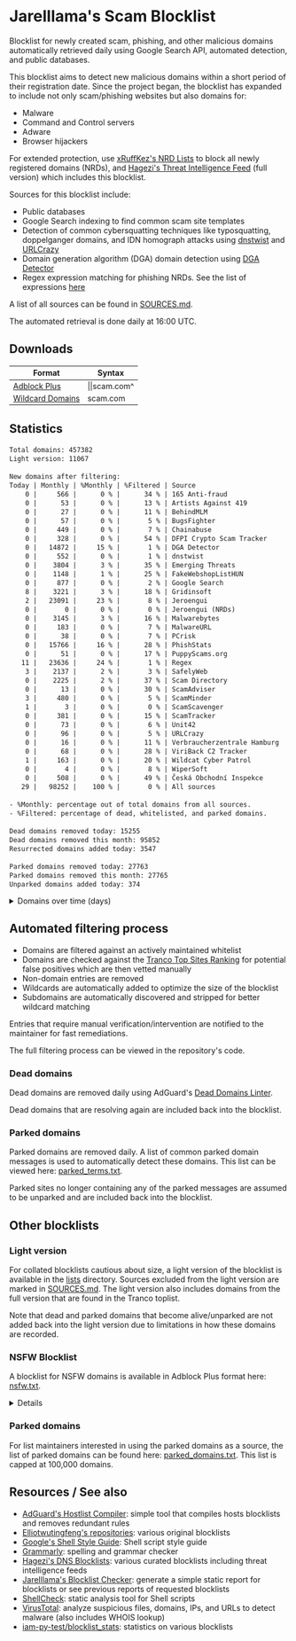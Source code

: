 # Jarelllama's Scam Blocklist

Blocklist for newly created scam, phishing, and other malicious domains automatically retrieved daily using Google Search API, automated detection, and public databases.

This blocklist aims to detect new malicious domains within a short period of their registration date. Since the project began, the blocklist has expanded to include not only scam/phishing websites but also domains for:

- Malware
- Command and Control servers
- Adware
- Browser hijackers

For extended protection, use [xRuffKez's NRD Lists](https://github.com/xRuffKez/NRD) to block all newly registered domains (NRDs), and [Hagezi's Threat Intelligence Feed](https://github.com/hagezi/dns-blocklists?tab=readme-ov-file#tif) (full version) which includes this blocklist.

Sources for this blocklist include:

- Public databases
- Google Search indexing to find common scam site templates
- Detection of common cybersquatting techniques like typosquatting, doppelganger domains, and IDN homograph attacks using [dnstwist](https://github.com/elceef/dnstwist) and [URLCrazy](https://github.com/urbanadventurer/urlcrazy)
- Domain generation algorithm (DGA) domain detection using [DGA Detector](https://github.com/exp0se/dga_detector)
- Regex expression matching for phishing NRDs. See the list of expressions [here](https://github.com/jarelllama/Scam-Blocklist/blob/main/config/phishing_detection.csv)

A list of all sources can be found in [SOURCES.md](https://github.com/jarelllama/Scam-Blocklist/blob/main/SOURCES.md).

The automated retrieval is done daily at 16:00 UTC.

## Downloads

| Format | Syntax |
| --- | --- |
| [Adblock Plus](https://raw.githubusercontent.com/jarelllama/Scam-Blocklist/main/lists/adblock/scams.txt) | \|\|scam.com^ |
| [Wildcard Domains](https://raw.githubusercontent.com/jarelllama/Scam-Blocklist/main/lists/wildcard_domains/scams.txt) | scam.com |

## Statistics

``` text
Total domains: 457382
Light version: 11067

New domains after filtering:
Today | Monthly | %Monthly | %Filtered | Source
    0 |     566 |      0 % |      34 % | 165 Anti-fraud
    0 |      53 |      0 % |      13 % | Artists Against 419
    0 |      27 |      0 % |      11 % | BehindMLM
    0 |      57 |      0 % |       5 % | BugsFighter
    0 |     449 |      0 % |       7 % | Chainabuse
    0 |     328 |      0 % |      54 % | DFPI Crypto Scam Tracker
    0 |   14872 |     15 % |       1 % | DGA Detector
    0 |     552 |      0 % |       1 % | dnstwist
    0 |    3804 |      3 % |      35 % | Emerging Threats
    0 |    1148 |      1 % |      25 % | FakeWebshopListHUN
    0 |     877 |      0 % |       2 % | Google Search
    8 |    3221 |      3 % |      18 % | Gridinsoft
    2 |   23091 |     23 % |       8 % | Jeroengui
    0 |       0 |      0 % |       0 % | Jeroengui (NRDs)
    0 |    3145 |      3 % |      16 % | Malwarebytes
    0 |     183 |      0 % |       7 % | MalwareURL
    0 |      38 |      0 % |       7 % | PCrisk
    0 |   15766 |     16 % |      28 % | PhishStats
    0 |      51 |      0 % |      17 % | PuppyScams.org
   11 |   23636 |     24 % |       1 % | Regex
    3 |    2137 |      2 % |       3 % | SafelyWeb
    0 |    2225 |      2 % |      37 % | Scam Directory
    0 |      13 |      0 % |      30 % | ScamAdviser
    3 |     480 |      0 % |       5 % | ScamMinder
    1 |       3 |      0 % |       0 % | ScamScavenger
    0 |     381 |      0 % |      15 % | ScamTracker
    0 |      73 |      0 % |       6 % | Unit42
    0 |      96 |      0 % |       5 % | URLCrazy
    0 |      16 |      0 % |      11 % | Verbraucherzentrale Hamburg
    0 |      68 |      0 % |      28 % | ViriBack C2 Tracker
    1 |     163 |      0 % |      20 % | Wildcat Cyber Patrol
    0 |       4 |      0 % |       8 % | WiperSoft
    0 |     508 |      0 % |      49 % | Česká Obchodní Inspekce
   29 |   98252 |    100 % |       0 % | All sources

- %Monthly: percentage out of total domains from all sources.
- %Filtered: percentage of dead, whitelisted, and parked domains.

Dead domains removed today: 15255
Dead domains removed this month: 95852
Resurrected domains added today: 3547

Parked domains removed today: 27763
Parked domains removed this month: 27765
Unparked domains added today: 374
```

<details>
<summary>Domains over time (days)</summary>

![Domains over time](https://raw.githubusercontent.com/iam-py-test/blocklist_stats/main/stats/Jarelllamas_Scam_Blocklist.png)

Courtesy of iam-py-test/blocklist_stats.
</details>

## Automated filtering process

- Domains are filtered against an actively maintained whitelist
- Domains are checked against the [Tranco Top Sites Ranking](https://tranco-list.eu/) for potential false positives which are then vetted manually
- Non-domain entries are removed
- Wildcards are automatically added to optimize the size of the blocklist
- Subdomains are automatically discovered and stripped for better wildcard matching

Entries that require manual verification/intervention are notified to the maintainer for fast remediations.

The full filtering process can be viewed in the repository's code.

### Dead domains

Dead domains are removed daily using AdGuard's [Dead Domains Linter](https://github.com/AdguardTeam/DeadDomainsLinter).

Dead domains that are resolving again are included back into the blocklist.

### Parked domains

Parked domains are removed daily. A list of common parked domain messages is used to automatically detect these domains. This list can be viewed here: [parked_terms.txt](https://github.com/jarelllama/Scam-Blocklist/blob/main/config/parked_terms.txt).

Parked sites no longer containing any of the parked messages are assumed to be unparked and are included back into the blocklist.

## Other blocklists

### Light version

For collated blocklists cautious about size, a light version of the blocklist is available in the [lists](https://github.com/jarelllama/Scam-Blocklist/tree/main/lists) directory. Sources excluded from the light version are marked in [SOURCES.md](https://github.com/jarelllama/Scam-Blocklist/blob/main/SOURCES.md). The light version also includes domains from the full version that are found in the Tranco toplist.

Note that dead and parked domains that become alive/unparked are not added back into the light version due to limitations in how these domains are recorded.

### NSFW Blocklist

A blocklist for NSFW domains is available in Adblock Plus format here:
[nsfw.txt](https://raw.githubusercontent.com/jarelllama/Scam-Blocklist/main/lists/adblock/nsfw.txt).

<details>
<summary>Details</summary>
<ul>
<li>Domains are automatically retrieved from the Tranco Top Sites Ranking daily</li>
<li>Dead domains are removed daily</li>
<li>Note that resurrected domains are not added back</li>
<li>Note that parked domains are not checked for</li>
</ul>
Total domains: 13786
<br>
<br>
This blocklist does not just include adult videos, but also NSFW content of the artistic variety (rule34, illustrations, etc).
</details>

### Parked domains

For list maintainers interested in using the parked domains as a source, the list of parked domains can be found here: [parked_domains.txt](https://github.com/jarelllama/Scam-Blocklist/blob/main/data/parked_domains.txt). This list is capped at 100,000 domains.

## Resources / See also

- [AdGuard's Hostlist Compiler](https://github.com/AdguardTeam/HostlistCompiler): simple tool that compiles hosts blocklists and removes redundant rules
- [Elliotwutingfeng's repositories](https://github.com/elliotwutingfeng?tab=repositories): various original blocklists
- [Google's Shell Style Guide](https://google.github.io/styleguide/shellguide.html): Shell script style guide
- [Grammarly](https://grammarly.com/): spelling and grammar checker
- [Hagezi's DNS Blocklists](https://github.com/hagezi/dns-blocklists): various curated blocklists including threat intelligence feeds
- [Jarelllama's Blocklist Checker](https://github.com/jarelllama/Blocklist-Checker): generate a simple static report for blocklists or see previous reports of requested blocklists
- [ShellCheck](https://github.com/koalaman/shellcheck): static analysis tool for Shell scripts
- [VirusTotal](https://www.virustotal.com/): analyze suspicious files, domains, IPs, and URLs to detect malware (also includes WHOIS lookup)
- [iam-py-test/blocklist_stats](https://github.com/iam-py-test/blocklist_stats): statistics on various blocklists
